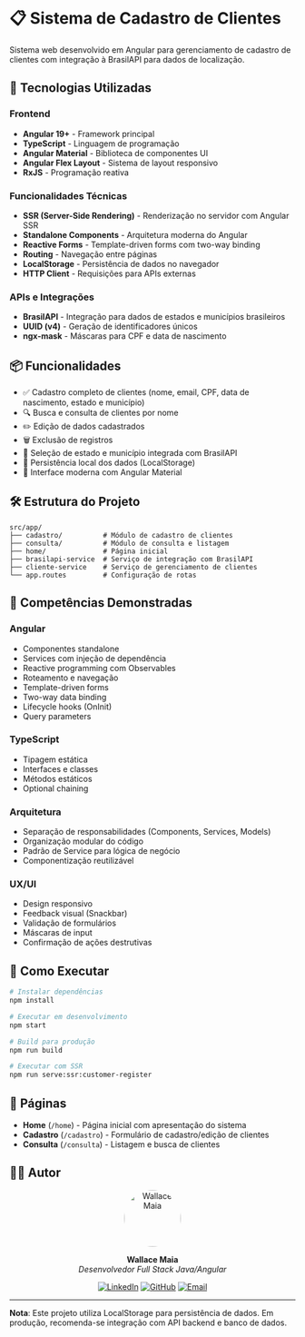 # 📋 Sistema de Cadastro de Clientes

Sistema web desenvolvido em Angular para gerenciamento de cadastro de clientes com integração à BrasilAPI para dados de localização.

## 🚀 Tecnologias Utilizadas

### Frontend
- **Angular 19+** - Framework principal
- **TypeScript** - Linguagem de programação
- **Angular Material** - Biblioteca de componentes UI
- **Angular Flex Layout** - Sistema de layout responsivo
- **RxJS** - Programação reativa

### Funcionalidades Técnicas
- **SSR (Server-Side Rendering)** - Renderização no servidor com Angular SSR
- **Standalone Components** - Arquitetura moderna do Angular
- **Reactive Forms** - Template-driven forms com two-way binding
- **Routing** - Navegação entre páginas
- **LocalStorage** - Persistência de dados no navegador
- **HTTP Client** - Requisições para APIs externas

### APIs e Integrações
- **BrasilAPI** - Integração para dados de estados e municípios brasileiros
- **UUID (v4)** - Geração de identificadores únicos
- **ngx-mask** - Máscaras para CPF e data de nascimento

## 📦 Funcionalidades

- ✅ Cadastro completo de clientes (nome, email, CPF, data de nascimento, estado e município)
- 🔍 Busca e consulta de clientes por nome
- ✏️ Edição de dados cadastrados
- 🗑️ Exclusão de registros
- 📍 Seleção de estado e município integrada com BrasilAPI
- 💾 Persistência local dos dados (LocalStorage)
- 🎨 Interface moderna com Angular Material

## 🛠️ Estrutura do Projeto

```
src/app/
├── cadastro/          # Módulo de cadastro de clientes
├── consulta/          # Módulo de consulta e listagem
├── home/              # Página inicial
├── brasilapi-service  # Serviço de integração com BrasilAPI
├── cliente-service    # Serviço de gerenciamento de clientes
└── app.routes         # Configuração de rotas
```

## 🎯 Competências Demonstradas

### Angular
- Componentes standalone
- Services com injeção de dependência
- Reactive programming com Observables
- Roteamento e navegação
- Template-driven forms
- Two-way data binding
- Lifecycle hooks (OnInit)
- Query parameters

### TypeScript
- Tipagem estática
- Interfaces e classes
- Métodos estáticos
- Optional chaining

### Arquitetura
- Separação de responsabilidades (Components, Services, Models)
- Organização modular do código
- Padrão de Service para lógica de negócio
- Componentização reutilizável

### UX/UI
- Design responsivo
- Feedback visual (Snackbar)
- Validação de formulários
- Máscaras de input
- Confirmação de ações destrutivas

## 🔧 Como Executar

```bash
# Instalar dependências
npm install

# Executar em desenvolvimento
npm start

# Build para produção
npm run build

# Executar com SSR
npm run serve:ssr:customer-register
```

## 📱 Páginas

- **Home** (`/home`) - Página inicial com apresentação do sistema
- **Cadastro** (`/cadastro`) - Formulário de cadastro/edição de clientes
- **Consulta** (`/consulta`) - Listagem e busca de clientes

## 👨‍💻 Autor

<div align="center">
  <img src="https://github.com/wallacemaia2007.png" width="100px" style="border-radius: 50%;" alt="Wallace Maia"/>
  
  **Wallace Maia**  
  *Desenvolvedor Full Stack Java/Angular*
  
  [![LinkedIn](https://img.shields.io/badge/-LinkedIn-0A66C2?style=flat&logo=linkedin&logoColor=white)](https://www.linkedin.com/in/wallacemaia-dev/)
  [![GitHub](https://img.shields.io/badge/-GitHub-181717?style=flat&logo=github&logoColor=white)](https://github.com/wallacemaia2007)
  [![Email](https://img.shields.io/badge/-Email-EA4335?style=flat&logo=gmail&logoColor=white)](mailto:wallacemaia2007@gmail.com)
</div>

---

**Nota**: Este projeto utiliza LocalStorage para persistência de dados. Em produção, recomenda-se integração com API backend e banco de dados.
